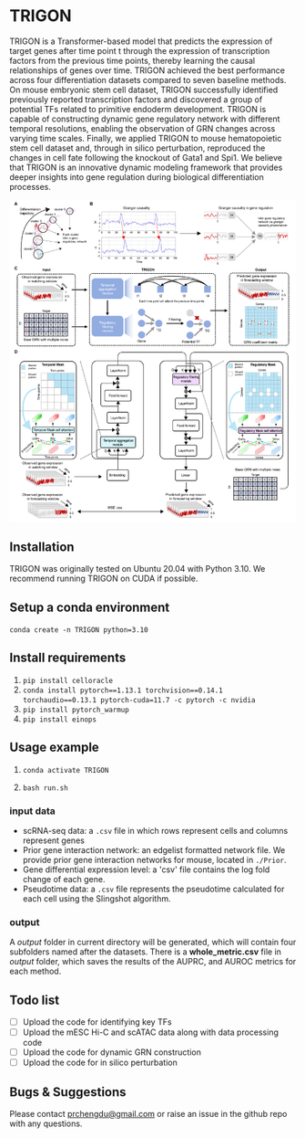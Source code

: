 # TRIGON
TRIGON is a Transformer-based model that predicts the expression of target genes after time point t through the expression of transcription factors from the previous time points, thereby learning the causal relationships of genes over time. TRIGON achieved the best performance across four differentiation datasets compared to seven baseline methods. On mouse embryonic stem cell dataset, TRIGON successfully identified previously reported transcription factors and discovered a group of potential TFs related to primitive endoderm development. TRIGON is capable of constructing dynamic gene regulatory network with different temporal resolutions, enabling the observation of GRN changes across varying time scales. Finally, we applied TRIGON to mouse hematopoietic stem cell dataset and, through in silico perturbation, reproduced the changes in cell fate following the knockout of Gata1 and Spi1. We believe that TRIGON is an innovative dynamic modeling framework that provides deeper insights into gene regulation during biological differentiation processes.

![alt text](image.png)

## Installation
TRIGON was originally tested on Ubuntu 20.04 with Python 3.10. We recommend running TRIGON on CUDA if possible. 

## Setup a conda environment
`conda create -n TRIGON python=3.10`

## Install requirements
1. `pip install celloracle`
2. `conda install pytorch==1.13.1 torchvision==0.14.1 torchaudio==0.13.1 pytorch-cuda=11.7 -c pytorch -c nvidia`
3. `pip install pytorch_warmup`
4. `pip install einops`

## Usage example
1. `conda activate TRIGON`

2. `bash run.sh`

### input data
- scRNA-seq data: a `.csv` file in which rows represent cells and columns represent genes
- Prior gene interaction network: an edgelist formatted network file. We provide prior gene interaction networks for mouse, located in `./Prior`.
- Gene differential expression level: a 'csv' file contains the log fold change of each gene.
- Pseudotime data: a `.csv` file represents the pseudotime calculated for each cell using the Slingshot algorithm.

### output
A *output* folder in current directory will be generated, which will contain four subfolders named after the datasets. There is a **whole_metric.csv** file in *output* folder, which saves the results of the AUPRC, and AUROC metrics for each method.

## Todo list
- [ ] Upload the code for identifying key TFs
- [ ] Upload the mESC Hi-C and scATAC data along with data processing code
- [ ] Upload the code for dynamic GRN construction
- [ ] Upload the code for in silico perturbation

## Bugs & Suggestions
Please contact prchengdu@gmail.com or raise an issue in the github repo with any questions.